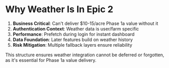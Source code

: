 # Why Weather Is In Epic 2

1. **Business Critical**: Can't deliver $10-15/acre Phase 1a value without it
2. **Authentication Context**: Weather data is user/farm specific
3. **Performance**: Prefetch during login for instant dashboard
4. **Data Foundation**: Later features build on weather history
5. **Risk Mitigation**: Multiple fallback layers ensure reliability

This structure ensures weather integration cannot be deferred or forgotten, as it's essential for Phase 1a value delivery.